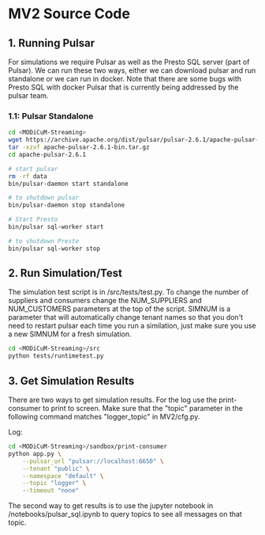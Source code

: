 # MV2 Source Code

## 1. Running Pulsar

For simulations we require Pulsar as well as the Presto SQL server (part of Pulsar). We can run these
two ways, either we can download pulsar and run standalone or we can run in docker. Note that 
there are some bugs with Presto SQL with docker Pulsar that is currently being addressed by
the pulsar team.

### 1.1: Pulsar Standalone 
```bash
cd <MODiCuM-Streaming>
wget https://archive.apache.org/dist/pulsar/pulsar-2.6.1/apache-pulsar-2.6.1-bin.tar.gz
tar -xzvf apache-pulsar-2.6.1-bin.tar.gz
cd apache-pulsar-2.6.1

# start pulsar 
rm -rf data
bin/pulsar-daemon start standalone

# to shutdown pulsar
bin/pulsar-daemon stop standalone

# Start Presto
bin/pulsar sql-worker start

# to shutdown Presto
bin/pulsar sql-worker stop
```

## 2. Run Simulation/Test

The simulation test script is in <MODiCuM-Streaming>/src/tests/test.py. To change the number of 
suppliers and consumers change the NUM_SUPPLIERS and NUM_CUSTOMERS parameters at the top of the script.
SIMNUM is a parameter that will automatically change tenant names so that you don't need to restart
pulsar each time you run a similation, just make sure you use a new SIMNUM for a fresh simulation.

```bash
cd <MODiCuM-Streaming>/src
python tests/runtimetest.py
```

## 3. Get Simulation Results

There are two ways to get simulation results. For the log use the print-consumer to print to screen.
Make sure that the "topic" parameter in the following command matches "logger_topic" in MV2/cfg.py.

Log:
```bash
cd <MODiCuM-Streaming>/sandbox/print-consumer
python app.py \
    --pulsar_url "pulsar://localhost:6650" \
    --tenant "public" \
    --namespace "default" \
    --topic "logger" \
    --timeout "none"
```

The second way to get results is to use the jupyter notebook in <MODiCuM-Streaming>/notebooks/pulsar_sql.ipynb
to query topics to see all messages on that topic.


